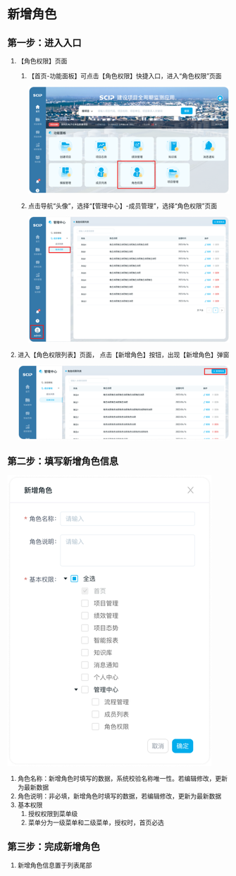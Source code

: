 # 新增角色

## 第一步：进入入口

1. 【角色权限】页面

   1. 【首页-功能面板】可点击【角色权限】快捷入口，进入“角色权限”页面

      ![](./icon/1.png)

   2. 点击导航“头像”，选择“【管理中心】-成员管理”，选择“角色权限”页面

      ![](./icon/2.png)

2. 进入【角色权限列表】页面， 点击【新增角色】按钮，出现【新增角色】弹窗

   ![](./icon/3.png)

## 第二步：填写新增角色信息

![](./icon/4.png)

1. 角色名称：新增角色时填写的数据，系统校验名称唯一性。若编辑修改，更新为最新数据
2. 角色说明：非必填，新增角色时填写的数据，若编辑修改，更新为最新数据
3. 基本权限
   1. 授权权限到菜单级
   2. 菜单分为一级菜单和二级菜单，授权时，首页必选

## 第三步：完成新增角色

1. 新增角色信息置于列表尾部



